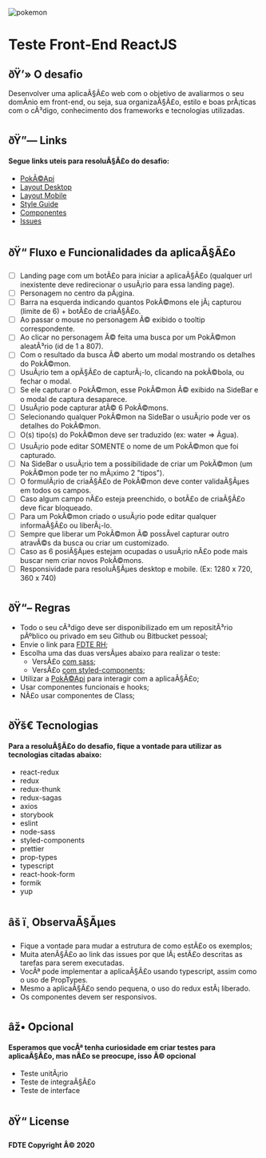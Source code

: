 ![pokemon](https://upload.wikimedia.org/wikipedia/commons/thumb/9/98/International_Pok%C3%A9mon_logo.svg/300px-International_Pok%C3%A9mon_logo.svg.png)

# **Teste Front-End ReactJS**

## ðŸ’» **O desafio**

Desenvolver uma aplicaÃ§Ã£o web com o objetivo de avaliarmos o seu domÃ­nio em front-end, ou seja, sua organizaÃ§Ã£o, estilo e boas prÃ¡ticas com o cÃ³digo, conhecimento dos frameworks e tecnologias utilizadas.

#
## ðŸ”— **Links**
#### **Segue links uteis para resoluÃ§Ã£o do desafio:**
- [PokÃ©Api](https://pokeapi.co/)
- [Layout Desktop](https://www.figma.com/proto/l92meWj5EzwY3q8XZro1i0/Teste-Front?node-id=13%3A13571&scaling=min-zoom)
- [Layout Mobile](https://www.figma.com/proto/l92meWj5EzwY3q8XZro1i0/Teste-Front?node-id=41%3A18782&scaling=min-zoom)
- [Style Guide](https://www.figma.com/proto/l92meWj5EzwY3q8XZro1i0/Teste-Front?node-id=36%3A2135&scaling=min-zoom)
- [Componentes](https://www.figma.com/proto/l92meWj5EzwY3q8XZro1i0/Teste-Front?node-id=27%3A18584&scaling=min-zoom)
- [Issues](https://bitbucket.org/fdtedsd/teste-frontend/issues)

#
## ðŸ“ **Fluxo e Funcionalidades da aplicaÃ§Ã£o**
- [ ] Landing page com um botÃ£o para iniciar a aplicaÃ§Ã£o (qualquer url inexistente deve redirecionar o usuÃ¡rio para essa landing page).
- [ ] Personagem no centro da pÃ¡gina.
- [ ] Barra na esquerda indicando quantos PokÃ©mons ele jÃ¡ capturou (limite de 6) + botÃ£o de criaÃ§Ã£o.
- [ ] Ao passar o mouse no personagem Ã© exibido o tooltip correspondente.
- [ ] Ao clicar no personagem Ã© feita uma busca por um PokÃ©mon aleatÃ³rio (id de 1 a 807).
- [ ] Com o resultado da busca Ã© aberto um modal mostrando os detalhes do PokÃ©mon.
- [ ] UsuÃ¡rio tem a opÃ§Ã£o de capturÃ¡-lo, clicando na pokÃ©bola, ou fechar o modal.
- [ ] Se ele capturar o PokÃ©mon, esse PokÃ©mon Ã© exibido na SideBar e o modal de captura desaparece.
- [ ] UsuÃ¡rio pode capturar atÃ© 6 PokÃ©mons.
- [ ] Selecionando qualquer PokÃ©mon na SideBar o usuÃ¡rio pode ver os detalhes do PokÃ©mon.
- [ ] O(s) tipo(s) do PokÃ©mon deve ser traduzido (ex: water => Ãgua).
- [ ] UsuÃ¡rio pode editar SOMENTE o nome de um PokÃ©mon que foi capturado.
- [ ] Na SideBar o usuÃ¡rio tem a possibilidade de criar um PokÃ©mon (um PokÃ©mon pode ter no mÃ¡ximo 2 "tipos").
- [ ] O formulÃ¡rio de criaÃ§Ã£o de PokÃ©mon deve conter validaÃ§Ãµes em todos os campos.
- [ ] Caso algum campo nÃ£o esteja preenchido, o botÃ£o de criaÃ§Ã£o deve ficar bloqueado.
- [ ] Para um PokÃ©mon criado o usuÃ¡rio pode editar qualquer informaÃ§Ã£o ou liberÃ¡-lo.
- [ ] Sempre que liberar um PokÃ©mon Ã© possÃ­vel capturar outro atravÃ©s da busca ou criar um customizado.
- [ ] Caso as 6 posiÃ§Ãµes estejam ocupadas o usuÃ¡rio nÃ£o pode mais buscar nem criar novos PokÃ©mons.
- [ ] Responsividade para resoluÃ§Ãµes desktop e mobile. (Ex: 1280 x 720, 360 x 740)
#

## ðŸ“– **Regras**
- Todo o seu cÃ³digo deve ser disponibilizado em um repositÃ³rio pÃºblico ou privado em seu Github ou Bitbucket pessoal;
- Envie o link para [FDTE RH](mailto:vanessa.bruno@fdte.io?subject=Teste_Front-End_ReactJS);
- Escolha uma das duas versÃµes abaixo para realizar o teste:
  * VersÃ£o [com sass](https://bitbucket.org/fdtedsd/teste-frontend/src/master/examples/with-sass/); 
  * VersÃ£o [com styled-components](https://bitbucket.org/fdtedsd/teste-frontend/src/master/examples/with-styled-components/);
- Utilizar a [PokÃ©Api](https://pokeapi.co/) para interagir com a aplicaÃ§Ã£o;
- Usar componentes funcionais e hooks;
- NÃ£o usar componentes de Class;
#
## ðŸš€ **Tecnologias** 
#### **Para a resoluÃ§Ã£o do desafio, fique a vontade para utilizar as tecnologias citadas abaixo:** 

- react-redux
- redux
- redux-thunk
- redux-sagas
- axios
- storybook
- eslint
- node-sass
- styled-components
- prettier
- prop-types
- typescript
- react-hook-form
- formik
- yup

#
## âš ï¸ **ObservaÃ§Ãµes**
- Fique a vontade para mudar a estrutura de como estÃ£o os exemplos;
- Muita atenÃ§Ã£o ao link das issues por que lÃ¡ estÃ£o descritas as tarefas para serem executadas.
- VocÃª pode implementar a aplicaÃ§Ã£o usando typescript, assim como o uso de PropTypes.
- Mesmo a aplicaÃ§Ã£o sendo pequena, o uso do redux estÃ¡ liberado.
- Os componentes devem ser responsivos.

#
## âž• **Opcional**
#### **Esperamos que vocÃª tenha curiosidade em criar testes para aplicaÃ§Ã£o, mas nÃ£o se preocupe, isso Ã© opcional** 
 - Teste unitÃ¡rio
 - Teste de integraÃ§Ã£o
 - Teste de interface

#
## ðŸ“ **License**
**FDTE Copyright Â© 2020**